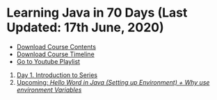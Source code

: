 # Learning Java in 70 Days (Last Updated: 17th June, 2020)
<ul>
<li>
<a href="https://cutt.ly/learn_java_course_outline">Download Course Contents</a></li>
<li>
<a href="https://cutt.ly/learn_java_timeline">Download Course Timeline </a>
 </li>
 <li>
 <a href="https://cutt.ly/redirect_github_to_learn_java_in_70_days">Go to Youtube Playlist</a>
</li>
 </ul>
<ol>
 <li><a href="https://cutt.ly/learn_java_day_01">Day 1. Introduction to Series</a></li>
 <li><a href="https://cutt.ly/learn_java_day_01">Upcoming:<em> Hello Word in Java (Setting up Environment) + Why use environment Variables</em></a></li>
</ol>
